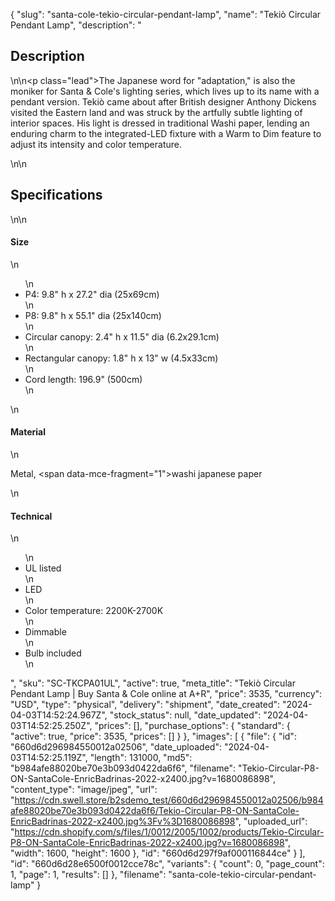 {
  "slug": "santa-cole-tekio-circular-pendant-lamp",
  "name": "Tekiò Circular Pendant Lamp",
  "description": "<h2>Description</h2>\n<!-- split -->\n<p class=\"lead\">The Japanese word for \"adaptation,\" is also the moniker for Santa &amp; Cole's lighting series, which lives up to its name with a pendant version. Tekiò came about after British designer Anthony Dickens visited the Eastern land and was struck by the artfully subtle lighting of interior spaces. His light is dressed in traditional Washi paper, lending an enduring charm to the integrated-LED fixture with a Warm to Dim feature to adjust its intensity and color temperature.</p>\n<!-- split -->\n<h2>Specifications</h2>\n<!-- split -->\n<h4>Size</h4>\n<ul>\n<li>P4: 9.8\" h x 27.2\" dia (25x69cm)</li>\n<li>P8: 9.8\" h x 55.1\" dia (25x140cm)</li>\n<li>Circular canopy: 2.4\" h x 11.5\" dia (6.2x29.1cm)</li>\n<li>Rectangular canopy: 1.8\" h x 13\" w (4.5x33cm)</li>\n<li>Cord length: 196.9\" (500cm)</li>\n</ul>\n<h4>Material</h4>\n<p>Metal, <span data-mce-fragment=\"1\">washi japanese paper</span></p>\n<h4>Technical</h4>\n<ul>\n<li>UL listed</li>\n<li>LED</li>\n<li>Color temperature: 2200K-2700K</li>\n<li>Dimmable</li>\n<li>Bulb included</li>\n</ul>",
  "sku": "SC-TKCPA01UL",
  "active": true,
  "meta_title": "Tekiò Circular Pendant Lamp | Buy Santa & Cole online at A+R",
  "price": 3535,
  "currency": "USD",
  "type": "physical",
  "delivery": "shipment",
  "date_created": "2024-04-03T14:52:24.967Z",
  "stock_status": null,
  "date_updated": "2024-04-03T14:52:25.250Z",
  "prices": [],
  "purchase_options": {
    "standard": {
      "active": true,
      "price": 3535,
      "prices": []
    }
  },
  "images": [
    {
      "file": {
        "id": "660d6d296984550012a02506",
        "date_uploaded": "2024-04-03T14:52:25.119Z",
        "length": 131000,
        "md5": "b984afe88020be70e3b093d0422da6f6",
        "filename": "Tekio-Circular-P8-ON-SantaCole-EnricBadrinas-2022-x2400.jpg?v=1680086898",
        "content_type": "image/jpeg",
        "url": "https://cdn.swell.store/b2sdemo_test/660d6d296984550012a02506/b984afe88020be70e3b093d0422da6f6/Tekio-Circular-P8-ON-SantaCole-EnricBadrinas-2022-x2400.jpg%3Fv%3D1680086898",
        "uploaded_url": "https://cdn.shopify.com/s/files/1/0012/2005/1002/products/Tekio-Circular-P8-ON-SantaCole-EnricBadrinas-2022-x2400.jpg?v=1680086898",
        "width": 1600,
        "height": 1600
      },
      "id": "660d6d297f9af000116844ce"
    }
  ],
  "id": "660d6d28e6500f0012cce78c",
  "variants": {
    "count": 0,
    "page_count": 1,
    "page": 1,
    "results": []
  },
  "filename": "santa-cole-tekio-circular-pendant-lamp"
}